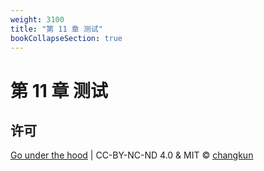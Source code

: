 ```yaml
---
weight: 3100
title: "第 11 章 测试"
bookCollapseSection: true
---
```


# 第 11 章 测试


<!-- - [11.1 死锁检测](./deadlock.md) -->
<!-- - [11.2 竞争检测](./race.md) -->
<!-- - [11.3 性能追踪](./trace.md) -->
<!-- - [11.4 代码测试](./test.md) -->
<!-- - [11.5 基准测试](./perf.md) -->

## 许可

[Go under the hood](https://github.com/golang-design/under-the-hood) | CC-BY-NC-ND 4.0 & MIT &copy; [changkun](https://changkun.de)